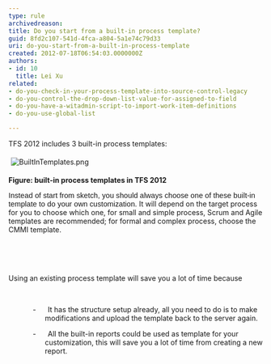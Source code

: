 ```yaml
---
type: rule
archivedreason: 
title: Do you start from a built-in process template?
guid: 8fd2c107-541d-4fca-a804-5a1e74c79d33
uri: do-you-start-from-a-built-in-process-template
created: 2012-07-18T06:54:03.0000000Z
authors:
- id: 10
  title: Lei Xu
related:
- do-you-check-in-your-process-template-into-source-control-legacy
- do-you-control-the-drop-down-list-value-for-assigned-to-field
- do-you-have-a-witadmin-script-to-import-work-item-definitions
- do-you-use-global-list

---
```



<p class="MsoListParagraph"><a name="_GoBack"></a>TFS 2012 includes 3 built-in
process templates&#58;</p>
<p class="MsoListParagraph"><img src="/TFS/RulesToBetterTFSCustomization/PublishingImages/BuiltInTemplates.png" alt="BuiltInTemplates.png" style="margin&#58;5px;" /><br></p>
<p class="MsoListParagraph"><b>Figure&#58; built-in process templates in TFS 2012 </b></p>

<span style="font-size&#58;11pt;font-family&#58;tahoma, sans-serif;">Instead of start from sketch, you should always choose
one of these built-in template to do your own c</span><span style="font-size&#58;11pt;font-family&#58;tahoma, sans-serif;">ustomization.&#160;</span>It will depend on the target process for you to
choose which one, for small and simple process, Scrum and Agile templates are
recommended; for formal and complex process, choose the CMMI template.<p>&#160;</p>
<br><excerpt class='endintro'></excerpt><br>
​Using an existing process template will save you a
lot of time because<p class="MsoListParagraph">&#160;</p>

<p class="MsoListParagraph" style="margin-left&#58;54pt;text-indent&#58;-18pt;">-<span style="font-size&#58;7pt;line-height&#58;normal;font-family&#58;'times new roman';">&#160;&#160;&#160;&#160;&#160;&#160;&#160;&#160;&#160;
</span>It has the structure setup already, all you need
to do is to make modifications and upload the template back to the server
again. &#160;</p>

<p class="MsoListParagraph" style="margin-left&#58;54pt;text-indent&#58;-18pt;">-<span style="font-size&#58;7pt;line-height&#58;normal;font-family&#58;'times new roman';">&#160;&#160;&#160;&#160;&#160;&#160;&#160;&#160;&#160;
</span>All the built-in reports could be used as
template for your customization, this will save you a lot of time from creating
a new report​.&#160;</p>


